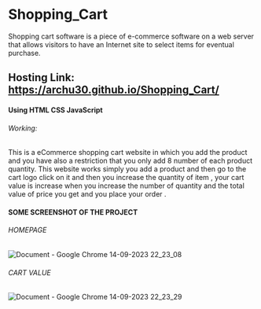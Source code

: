 # Shopping_Cart
Shopping cart software is a piece of e-commerce software on a web server that allows visitors to have an Internet site to select items for eventual purchase.

## Hosting Link: https://archu30.github.io/Shopping_Cart/

#### Using HTML CSS JavaScript

###### Working:
This is a eCommerce shopping cart website in which you add the product and you have also a restriction that you only add 8 number of each product quantity. This website works simply you add a product and then go to the cart logo click on it and then you increase the quantity of item , your cart value is increase when you increase the number of quantity and the total value of price you get and you place your order .  

#### SOME SCREENSHOT OF THE PROJECT

###### HOMEPAGE
![Document - Google Chrome 14-09-2023 22_23_08](https://github.com/archu30/Shopping_Cart/assets/68708698/07232e72-c17d-461d-a498-f8bb5707ca19)

###### CART VALUE 
![Document - Google Chrome 14-09-2023 22_23_29](https://github.com/archu30/Shopping_Cart/assets/68708698/77b65a98-e199-4956-be43-a114a6faa8d9)


